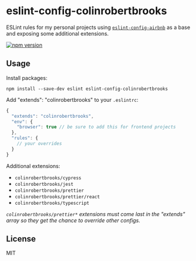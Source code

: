 # eslint-config-colinrobertbrooks

ESLint rules for my personal projects using [`eslint-config-airbnb`](https://github.com/airbnb/javascript/tree/master/packages/eslint-config-airbnb) as a base and exposing some additional extensions.

[![npm version](https://img.shields.io/npm/v/eslint-config-colinrobertbrooks.svg)](https://www.npmjs.com/package/eslint-config-colinrobertbrooks)

## Usage

Install packages:

```
npm install --save-dev eslint eslint-config-colinrobertbrooks
```

Add "extends": "colinrobertbrooks" to your `.eslintrc`:

```javascript
{
  "extends": "colinrobertbrooks",
  "env": {
    "browser": true // be sure to add this for frontend projects
  },
  "rules": {
    // your overrides
  }
}
```

Additional extensions:

- `colinrobertbrooks/cypress`
- `colinrobertbrooks/jest`
- `colinrobertbrooks/prettier`
- `colinrobertbrooks/prettier/react`
- `colinrobertbrooks/typescript`

_`colinrobertbrooks/prettier*` extensions must come last in the "extends" array so they get the chance to override other configs._

## License

MIT
